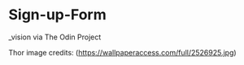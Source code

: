 # Sign-up-Form
_vision via The Odin Project

Thor image credits: (https://wallpaperaccess.com/full/2526925.jpg)
